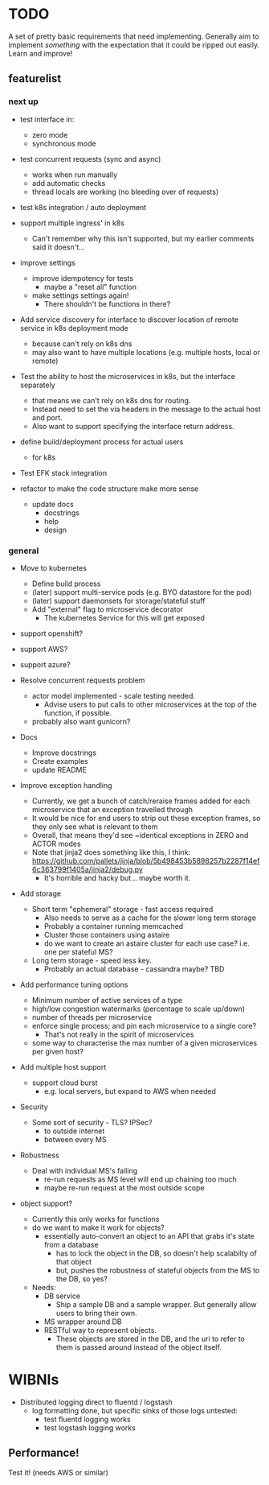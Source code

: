 # TODO

A set of pretty basic requirements that need implementing.
Generally aim to implement *something* with the expectation that it could be ripped out easily.
Learn and improve!


## featurelist

### next up
- test interface in:
    - zero mode
    - synchronous mode

- test concurrent requests (sync and async)
    - works when run manually
    - add automatic checks
    - thread locals are working (no bleeding over of requests)

- test k8s integration / auto deployment

- support multiple ingress' in k8s
    - Can't remember why this isn't supported, but my earlier comments said it doesn't...

- improve settings
    - improve idempotency for tests
        - maybe a "reset all" function
    - make settings settings again!
        - There shouldn't be functions in there?

- Add service discovery for interface to discover location of remote service in k8s deployment mode
    - because can't rely on k8s dns
    - may also want to have multiple locations (e.g. multiple hosts, local or remote)
- Test the ability to host the microservices in k8s, but the interface separately
    - that means we can't rely on k8s dns for routing.
    - Instead need to set the via headers in the message to the actual host and port.
    - Also want to support specifying the interface return address.

- define build/deployment process for actual users
    - for k8s
- Test EFK stack integration

- refactor to make the code structure make more sense
    - update docs
        - docstrings
        - help
        - design

### general
- Move to kubernetes
    - Define build process
    - (later) support multi-service pods (e.g. BYO datastore for the pod)
    - (later) support daemonsets for storage/stateful stuff
    - Add "external" flag to microservice decorator
        - The kubernetes Service for this will get exposed
- support openshift?
- support AWS?
- support azure?

- Resolve concurrent requests problem
    - actor model implemented - scale testing needed.
        - Advise users to put calls to other microservices at the top of the function, if possible.
    - probably also want gunicorn?


- Docs
    - Improve docstrings
    - Create examples
    - update README

- Improve exception handling
    - Currently, we get a bunch of catch/reraise frames added for each microservice that an exception travelled through
    - It would be nice for end users to strip out these exception frames, so they only see what is relevant to them
    - Overall, that means they'd see ~identical exceptions in ZERO and ACTOR modes
    - Note that jinja2 does something like this, I think: https://github.com/pallets/jinja/blob/5b498453b5898257b2287f14ef6c363799f1405a/jinja2/debug.py
        - It's horrible and hacky but... maybe worth it.

- Add storage
    - Short term "ephemeral" storage - fast access required
        - Also needs to serve as a cache for the slower long term storage
        - Probably a container running memcached
        - Cluster those containers using astaire
        - do we want to create an astaire cluster for each use case? i.e. one per stateful MS?
    - Long term storage - speed less key.
        - Probably an actual database - cassandra maybe? TBD
- Add performance tuning options
    - Minimum number of active services of a type
    - high/low congestion watermarks (percentage to scale up/down)
    - number of threads per microservice
    - enforce single process; and pin each microservice to a single core?
        - That's not really in the spirit of microservices
    - some way to characterise the max number of a given microservices per given host?
- Add multiple host support
    - support cloud burst
        - e.g. local servers, but expand to AWS when needed

- Security
    - Some sort of security - TLS? IPSec?
        - to outside internet
        - between every MS
- Robustness
    - Deal with individual MS's failing
        - re-run requests as MS level will end up chaining too much
        - maybe re-run request at the most outside scope
- object support?
    - Currently this only works for functions
    - do we want to make it work for objects?
        - essentially auto-convert an object to an API that grabs it's state from a database
            - has to lock the object in the DB, so doesn't help scalabilty of that object
            - but, pushes the robustness of stateful objects from the MS to the DB, so yes?
    - Needs:
        - DB service
            - Ship a sample DB and a sample wrapper. But generally allow users to bring their own.
        - MS wrapper around DB
        - RESTful way to represent objects.
            - These objects are stored in the DB, and the uri to refer to them is passed around instead of the object itself.

# WIBNIs

- Distributed logging direct to fluentd / logstash
    - log formatting done, but specific sinks of those logs untested:
        - test fluentd logging works
        - test logstash logging works


## Performance!
Test it! (needs AWS or similar)
